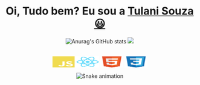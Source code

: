 <div align="center">
  <h1 align="center">
    Oi, Tudo bem? Eu sou a <a href="https://www.linkedin.com/in/tulani-souza-07b0a6103/">Tulani Souza 😃️</a> 
  </h1>

   ![Anurag's GitHub stats](https://github-readme-stats.vercel.app/api?username=tulanisouza&show_icons=true&theme=transparent)
  <img height="145em" src="https://github-readme-stats.vercel.app/api/top-langs/?username=tulanisouza&layout=compact&langs_count=7&theme=radical"/> 
</div>
<br>
 
<div align="center">
  <img align="center" alt="Js" height="30" width="60" src="https://raw.githubusercontent.com/devicons/devicon/master/icons/javascript/javascript-plain.svg">
  <img align="center" alt="React" height="30" width="60" src="https://raw.githubusercontent.com/devicons/devicon/master/icons/react/react-original.svg">
  <img align="center" alt="HTML" height="30" width="60" src="https://raw.githubusercontent.com/devicons/devicon/master/icons/html5/html5-original.svg">
  <img align="center" alt="CSS" height="30" width="60" src="https://raw.githubusercontent.com/devicons/devicon/master/icons/css3/css3-original.svg">
</div>

 <div align="center">

   ![Snake animation](https://github.com/danielbped/danielbped/blob/output/github-contribution-grid-snake.svg)
  
 </div>
